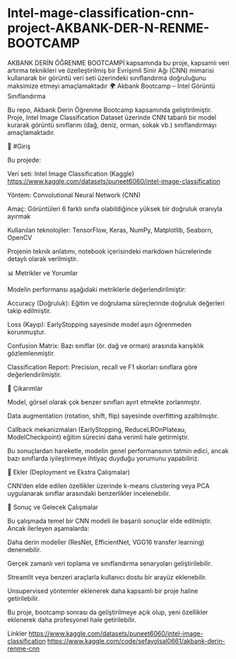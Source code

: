 # Intel-mage-classification-cnn-project-AKBANK-DER-N-RENME-BOOTCAMP
AKBANK DERİN ÖĞRENME BOOTCAMPİ kapsamında bu proje, kapsamlı veri artırma teknikleri ve özelleştirilmiş bir Evrişimli Sinir Ağı (CNN) mimarisi kullanarak bir görüntü veri seti üzerindeki sınıflandırma doğruluğunu maksimize etmeyi amaçlamaktadır
🌍 Akbank Bootcamp – Intel Görüntü Sınıflandırma

Bu repo, Akbank Derin Öğrenme Bootcamp kapsamında geliştirilmiştir.
Proje, Intel Image Classification Dataset üzerinde CNN tabanlı bir model kurarak görüntü sınıflarını (dağ, deniz, orman, sokak vb.) sınıflandırmayı amaçlamaktadır.

📌 #Giriş

Bu projede:

Veri seti: Intel Image Classification (Kaggle) https://www.kaggle.com/datasets/puneet6060/intel-image-classification

Yöntem: Convolutional Neural Network (CNN)

Amaç: Görüntüleri 6 farklı sınıfa olabildiğince yüksek bir doğruluk oranıyla ayırmak

Kullanılan teknolojiler: TensorFlow, Keras, NumPy, Matplotlib, Seaborn, OpenCV

Projenin teknik anlatımı, notebook içerisindeki markdown hücrelerinde detaylı olarak verilmiştir.

📊 Metrikler ve Yorumlar

Modelin performansı aşağıdaki metriklerle değerlendirilmiştir:

Accuracy (Doğruluk): Eğitim ve doğrulama süreçlerinde doğruluk değerleri takip edilmiştir.

Loss (Kayıp): EarlyStopping sayesinde model aşırı öğrenmeden korunmuştur.

Confusion Matrix: Bazı sınıflar (ör. dağ ve orman) arasında karışıklık gözlemlenmiştir.

Classification Report: Precision, recall ve F1 skorları sınıflara göre değerlendirilmiştir.

🧠 Çıkarımlar

Model, görsel olarak çok benzer sınıfları ayırt etmekte zorlanmıştır.

Data augmentation (rotation, shift, flip) sayesinde overfitting azaltılmıştır.

Callback mekanizmaları (EarlyStopping, ReduceLROnPlateau, ModelCheckpoint) eğitim sürecini daha verimli hale getirmiştir.

Bu sonuçlardan hareketle, modelin genel performansının tatmin edici, ancak bazı sınıflarda iyileştirmeye ihtiyaç duyduğu yorumunu yapabiliriz.

🚀 Ekler (Deployment ve Ekstra Çalışmalar)

CNN’den elde edilen özellikler üzerinde k-means clustering veya PCA uygulanarak sınıflar arasındaki benzerlikler incelenebilir.

🔮 Sonuç ve Gelecek Çalışmalar

Bu çalışmada temel bir CNN modeli ile başarılı sonuçlar elde edilmiştir.
Ancak ilerleyen aşamalarda:

Daha derin modeller (ResNet, EfficientNet, VGG16 transfer learning) denenebilir.

Gerçek zamanlı veri toplama ve sınıflandırma senaryoları geliştirilebilir.

Streamlit veya benzeri araçlarla kullanıcı dostu bir arayüz eklenebilir.

Unsupervised yöntemler eklenerek daha kapsamlı bir proje haline getirilebilir.

Bu proje, bootcamp sonrası da geliştirilmeye açık olup, yeni özellikler eklenerek daha profesyonel hale getirilebilir.

Linkler
https://www.kaggle.com/datasets/puneet6060/intel-image-classification
https://www.kaggle.com/code/sefayolsal0661/akbank-derin-renme-cnn
